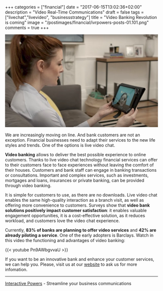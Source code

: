 +++
categories = ["financial"]
date = "2017-06-15T13:02:36+02:00"
description = "Video Real-Time Communications"
draft = false
tags = ["livechat","livevideo", "businessstrategy"]
title = "Video Banking Revolution is coming"
image = "/postimages/financial/ivrpowers-posts-01.101.png"
comments = true
+++

![Customer on live chat](/postimages/financial/ivrpowers-posts-01.101.png)

We are increasingly moving on line. And bank customers are not an exception. Financial businesses need to adapt their services to the new life styles and trends. One of the options is live video chat.

**Video banking** allows to deliver the best possible experience to online customers. Thanks to live video chat technology financial services can offer to their customers face to face experiences without leaving the comfort of their houses. Customers and bank staff can engage in banking transactions or consultations. Important and complex services, such as investments, mortgages and loans, insurances or private banking, can be provided through video banking.

It is simple for customers to use, as there are no downloads. Live video chat enables the same high-quality interaction as a branch visit, as well as offering more convenience to customers. Surveys show that **video bank solutions positively impact customer satisfaction**: it enables valuable engagement opportunities, it is a cost-effective solution, as it reduces workload, and customers love the video chat experience. 

Currently, **83% of banks are planning to offer video services** and **42% are already piloting a service**. One of the early adopters is Barclays. Watch in this video the functioning and advantages of video banking:


{{< youtube Pn9AWbgvvaU >}}
    

If you want to be an innovative bank and enhance your customer services, we can help you. Please, visit us at our [website](http://www.ivrpowers.com) to ask us for more infomation.

---
[Interactive Powers](http://www.ivrpowers.com/) - Streamline your business communications



